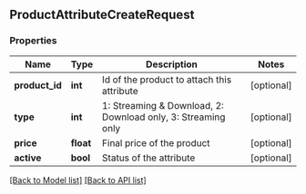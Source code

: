 ## ProductAttributeCreateRequest

### Properties
Name | Type | Description | Notes
------------ | ------------- | ------------- | -------------
**product_id** | **int** | Id of the product to attach this attribute | [optional] 
**type** | **int** | 1: Streaming &amp; Download, 2: Download only, 3: Streaming only | [optional] 
**price** | **float** | Final price of the product | [optional] 
**active** | **bool** | Status of the attribute | [optional] 

[[Back to Model list]](#documentation-for-models) [[Back to API list]](#documentation-for-api-endpoints)


